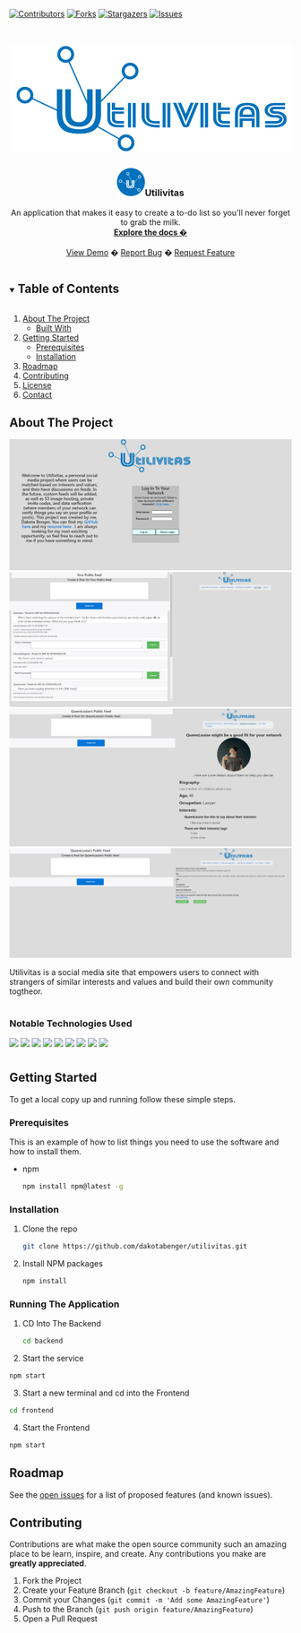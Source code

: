 <!--
*** Thanks for checking out the Best-README-Template. If you have a suggestion
*** that would make this better, please fork the repo and create a pull request
*** or simply open an issue with the tag "enhancement".
*** Thanks again! Now go create something AMAZING! :D
***
***
***
*** To avoid retyping too much info. Do a search and replace for the following:

-->



<!-- PROJECT SHIELDS -->
<!--
*** I'm using markdown "reference style" links for readability.
*** Reference links are enclosed in brackets [ ] instead of parentheses ( ).
*** See the bottom of this document for the declaration of the reference variables
*** for contributors-url, forks-url, etc. This is an optional, concise syntax you may use.
*** https://www.markdownguide.org/basic-syntax/#reference-style-links
-->
[![Contributors][contributors-shield]][contributors-url]
[![Forks][forks-shield]][forks-url]
[![Stargazers][stars-shield]][stars-url]
[![Issues][issues-shield]][issues-url]





<!-- PROJECT LOGO -->
<br />
<p align="center">
  <a href="https://github.com/dakotabenger/utilivitas">
    <img src="./frontend/public/logo.png" alt="Logo" >
  </a>

  <h3 align="center"><img height="50px" width="50px" margin-top="10px" src="./frontend/public/favicon.ico">Utilivitas</h3>

  <p align="center">
    An application that makes it easy to create a to-do list so you'll never forget to grab the milk.  
    <br />
    <a href="https://github.com/dakotabenger/utilivitas"><strong>Explore the docs �</strong></a>
    <br />
    <br />
    <a href="https://utilivitas.herokuapp.com">View Demo</a>
    �
    <a href="https://github.com/dakotabenger/utilivitas/issues">Report Bug</a>
    �
    <a href="https://github.com/dakotabenger/utilivitas/issues">Request Feature</a>
  </p>
</p>



<!-- TABLE OF CONTENTS -->
<details open="open">
  <summary><h2 style="display: inline-block">Table of Contents</h2></summary>
  <ol>
    <li>
      <a href="#about-the-project">About The Project</a>
      <ul>
        <li><a href="#built-with">Built With</a></li>
      </ul>
    </li>
    <li>
      <a href="#getting-started">Getting Started</a>
      <ul>
        <li><a href="#prerequisites">Prerequisites</a></li>
        <li><a href="#installation">Installation</a></li>
      </ul>
    </li>
    <li><a href="#roadmap">Roadmap</a></li>
    <li><a href="#contributing">Contributing</a></li>
    <li><a href="#license">License</a></li>
    <li><a href="#contact">Contact</a></li>
  </ol>
</details>



<!-- ABOUT THE PROJECT -->
## About The Project

![product-screenshot](./frontend/public/ulitivitas1.PNG)
![product-screenshot](./frontend/public/ulitivitas2.PNG)
![product-screenshot](./frontend/public/ulitivitas3.PNG)
![product-screenshot](./frontend/public/ulitivitas4.PNG)

Utilivitas is a social media site that empowers users to connect with strangers of similar interests and values and build their own community togtheor. 
#
### Notable Technologies Used


<img src="https://img.shields.io/badge/JavaScript-323330?style=for-the-badge&logo=javascript&logoColor=F7DF1E">
<img src="https://img.shields.io/badge/React-v16-brightgreen">
<img src="https://img.shields.io/badge/Redux-v4.0.5-brightgreen">
<img src="https://img.shields.io/badge/Sequelize-v6.5.0-brightgreen">
<img src="https://img.shields.io/badge/CSS-239120?&style=for-the-badge&logo=css3&logoColor=white">
<img src='https://img.shields.io/badge/Node.js-43853D?style=for-the-badge&logo=node.js&logoColor=white'>
<img src='https://img.shields.io/badge/Express.js-404D59?style=for-the-badge'>
<img src='https://img.shields.io/badge/PostgreSQL-316192?style=for-the-badge&logo=postgresql&logoColor=white'>
<img src='https://img.shields.io/badge/Heroku-430098?style=for-the-badge&logo=heroku&logoColor=white'>

#  


<!--ReactSkipperEnd -->



<!-- GETTING STARTED -->
## Getting Started

To get a local copy up and running follow these simple steps.

### Prerequisites

This is an example of how to list things you need to use the software and how to install them.
* npm
  ```sh
  npm install npm@latest -g
  ```

### Installation

1. Clone the repo
   ```sh
   git clone https://github.com/dakotabenger/utilivitas.git
   ```
2. Install NPM packages
   ```sh
   npm install
   ```

### Running The Application

1. CD Into The Backend
   ```sh
   cd backend
   ```
2. Start the service
  ```sh
  npm start
  ```
3. Start a new terminal and cd into the Frontend
  ```sh
  cd frontend
  ```
4. Start the Frontend
  ```sh
  npm start
  ```


<!-- USAGE EXAMPLES -->
<!-- ## Usage -->

<!-- Use this space to show useful examples of how a project can be used. Additional screenshots, code examples and demos work well in this space. You may also link to more resources. -->




<!-- ROADMAP -->
## Roadmap

See the [open issues](https://github.com/dakotabenger/utilivitas/issues) for a list of proposed features (and known issues).



<!-- CONTRIBUTING -->
## Contributing

Contributions are what make the open source community such an amazing place to be learn, inspire, and create. Any contributions you make are **greatly appreciated**.

1. Fork the Project
2. Create your Feature Branch (`git checkout -b feature/AmazingFeature`)
3. Commit your Changes (`git commit -m 'Add some AmazingFeature'`)
4. Push to the Branch (`git push origin feature/AmazingFeature`)
5. Open a Pull Request







<!-- MARKDOWN LINKS & IMAGES -->
<!-- https://www.markdownguide.org/basic-syntax/#reference-style-links -->
[contributors-shield]: https://img.shields.io/github/contributors/dakotabenger/utilivitas.svg?style=for-the-badge
[contributors-url]: https://github.com/dakotabenger/utilivitas/graphs/contributors
[forks-shield]: https://img.shields.io/github/forks/dakotabenger/utilivitas.svg?style=for-the-badge
[forks-url]: https://github.com/dakotabenger/utilivitas/network/members
[stars-shield]: https://img.shields.io/github/stars/dakotabenger/utilivitas.svg?style=for-the-badge
[stars-url]: https://github.com/dakotabenger/utilivitas/stargazers
[issues-shield]: https://img.shields.io/github/issues/dakotabenger/utilivitas.svg?style=for-the-badge
[issues-url]: https://github.com/dakotabenger/utilivitas/issues
[license-shield]: https://img.shields.io/github/license/dakotabenger/utilivitas.svg?style=for-the-badge
[license-url]: https://github.com/dakotabenger/utilivitas/blob/master/LICENSE.txt
[linkedin-shield]: https://img.shields.io/badge/-LinkedIn-black.svg?style=for-the-badge&logo=linkedin&colorB=555
